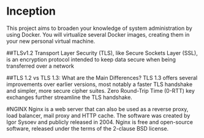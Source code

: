 # Inception
This project aims to broaden your knowledge of system administration by using Docker. You will virtualize several Docker images, creating them in your new personal virtual machine.

##TLSv1.2
Transport Layer Security (TLS), like Secure Sockets Layer (SSL), is an encryption protocol intended to keep data secure when being transferred over a network

##TLS 1.2 vs TLS 1.3: What are the Main Differences? 
TLS 1.3 offers several improvements over earlier versions, most notably a faster TLS handshake and simpler, more secure cipher suites. Zero Round-Trip Time (0-RTT) key exchanges further streamline the TLS handshake.

#NGINX
Nginx is a web server that can also be used as a reverse proxy, load balancer, mail proxy and HTTP cache. The software was created by Igor Sysoev and publicly released in 2004. Nginx is free and open-source software, released under the terms of the 2-clause BSD license.
